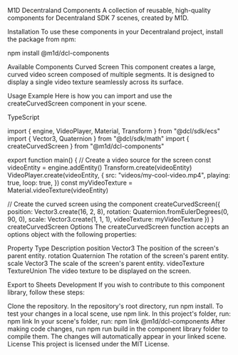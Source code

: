 M1D Decentraland Components
A collection of reusable, high-quality components for Decentraland SDK 7 scenes, created by M1D.

Installation
To use these components in your Decentraland project, install the package from npm:

npm install @m1d/dcl-components

Available Components
Curved Screen
This component creates a large, curved video screen composed of multiple segments. It is designed to display a single video texture seamlessly across its surface.

Usage Example
Here is how you can import and use the createCurvedScreen component in your scene.

TypeScript

import { engine, VideoPlayer, Material, Transform } from "@dcl/sdk/ecs"
import { Vector3, Quaternion } from "@dcl/sdk/math"
import { createCurvedScreen } from "@m1d/dcl-components"

export function main() {
  // Create a video source for the screen
  const videoEntity = engine.addEntity()
  Transform.create(videoEntity)
  VideoPlayer.create(videoEntity, {
    src: "videos/my-cool-video.mp4",
    playing: true,
    loop: true,
  })
  const myVideoTexture = Material.videoTexture(videoEntity)

  // Create the curved screen using the component
  createCurvedScreen({
    position: Vector3.create(16, 2, 8),
    rotation: Quaternion.fromEulerDegrees(0, 90, 0),
    scale: Vector3.create(1, 1, 1),
    videoTexture: myVideoTexture
  })
}
createCurvedScreen Options
The createCurvedScreen function accepts an options object with the following properties:

Property	Type	Description
position	Vector3	The position of the screen's parent entity.
rotation	Quaternion	The rotation of the screen's parent entity.
scale	Vector3	The scale of the screen's parent entity.
videoTexture	TextureUnion	The video texture to be displayed on the screen.

Export to Sheets
Development
If you wish to contribute to this component library, follow these steps:

Clone the repository.
In the repository's root directory, run npm install.
To test your changes in a local scene, use npm link.
In this project's folder, run: npm link
In your scene's folder, run: npm link @m1d/dcl-components
After making code changes, run npm run build in the component library folder to compile them. The changes will automatically appear in your linked scene.
License
This project is licensed under the MIT License.
